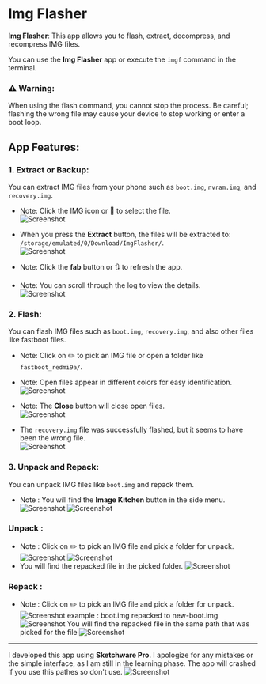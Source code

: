 # Img Flasher

**Img Flasher**: This app allows you to flash, extract, decompress, and recompress IMG files.

You can use the **Img Flasher** app or execute the `imgf` command in the terminal.

### ⚠️ Warning:
When using the flash command, you cannot stop the process. Be careful; flashing the wrong file may cause your device to stop working or enter a boot loop.

## App Features:

### 1. **Extract or Backup:**
You can extract IMG files from your phone such as `boot.img`, `nvram.img`, and `recovery.img`.

- Note: Click the IMG icon or 📀 to select the file.  
![Screenshot](https://github.com/YasserNull/img-flasher/blob/main/Images/screenshot1.png)

- When you press the **Extract** button, the files will be extracted to:  
  `/storage/emulated/0/Download/ImgFlasher/`.  
![Screenshot](https://github.com/YasserNull/img-flasher/blob/main/Images/screenshot2.png)

- Note: Click the **fab** button or 🔃 to refresh the app.  
- Note: You can scroll through the log to view the details.  
![Screenshot](https://github.com/YasserNull/img-flasher/blob/main/Images/screenshot3.png)

### 2. **Flash:**
You can flash IMG files such as `boot.img`, `recovery.img`, and also other files like fastboot files.

- Note: Click on ✏️ to pick an IMG file or open a folder like `fastboot_redmi9a/`.  
- Note: Open files appear in different colors for easy identification.  
![Screenshot](https://github.com/YasserNull/img-flasher/blob/main/Images/screenshot4.png)

- Note: The **Close** button will close open files.  
![Screenshot](https://github.com/YasserNull/img-flasher/blob/main/Images/screenshot5.png)

- The `recovery.img` file was successfully flashed, but it seems to have been the wrong file.  
![Screenshot](https://github.com/YasserNull/img-flasher/blob/main/Images/camera1.png)

### 3. **Unpack and Repack:**
You can unpack IMG files like `boot.img` and repack them.
- Note : You will find the **Image Kitchen** button in the side menu.  
![Screenshot](https://github.com/YasserNull/img-flasher/blob/main/Images/screenshot6.png)
![Screenshot](https://github.com/YasserNull/img-flasher/blob/main/Images/screenshot7.png)
### **Unpack :**
- Note : Click on ✏️ to pick an IMG file and pick a folder for unpack.
![Screenshot](https://github.com/YasserNull/img-flasher/blob/main/Images/screenshot8.png)
![Screenshot](https://github.com/YasserNull/img-flasher/blob/main/Images/screenshot9.png)
- You will find the repacked file in the picked folder.
![Screenshot](https://github.com/YasserNull/img-flasher/blob/main/Images/screenshot10.png)
### **Repack :**
- Note : Click on ✏️ to pick an IMG file and pick a folder for unpack.
![Screenshot](https://github.com/YasserNull/img-flasher/blob/main/Images/screenshot12.png)
example : boot.img repacked to new-boot.img
![Screenshot](https://github.com/YasserNull/img-flasher/blob/main/Images/screenshot13.jpg)
You will find the repacked file in the same path that was picked for the file
![Screenshot](https://github.com/YasserNull/img-flasher/blob/main/Images/screenshot14.jpg)
---

I developed this app using **Sketchware Pro**. I apologize for any mistakes or the simple interface, as I am still in the learning phase.
The app will crashed if you use this pathes so don't use.
![Screenshot](https://github.com/YasserNull/img-flasher/blob/main/Images/screenshot.jpg)